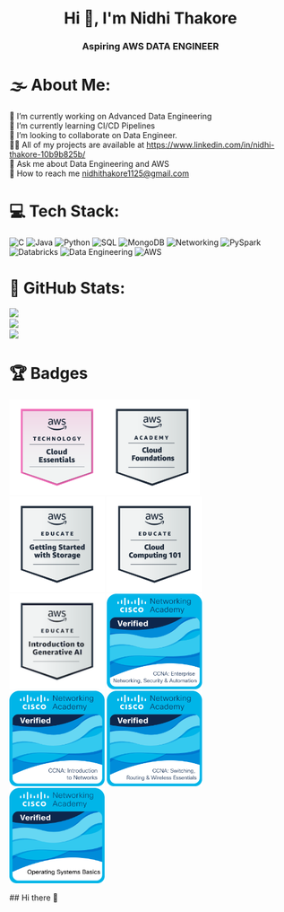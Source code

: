 <h1 align="center">Hi 👋, I'm Nidhi Thakore</h1>
<h3 align="center">Aspiring AWS DATA ENGINEER</h3>

# 🌫 About Me:
💪 I’m currently working on Advanced Data Engineering<br>
🌱 I’m currently learning CI/CD Pipelines<br>
👯 I’m looking to collaborate on Data Engineer.<br>
👨‍💻 All of my projects are available at https://www.linkedin.com/in/nidhi-thakore-10b9b825b/<br>
💬 Ask me about Data Engineering and AWS<br>
📧 How to reach me nidhithakore1125@gmail.com


# 💻 Tech Stack:
![C](https://img.shields.io/badge/c-%2300599C.svg?style=for-the-badge&logo=c&logoColor=white)
![Java](https://img.shields.io/badge/java-%23ED8B00.svg?style=for-the-badge&logo=oracle&logoColor=white)
![Python](https://img.shields.io/badge/python-3670A0?style=for-the-badge&logo=python&logoColor=ffdd54)
![SQL](https://img.shields.io/badge/sql-%2307405e.svg?style=for-the-badge&logo=mysql&logoColor=white)
![MongoDB](https://img.shields.io/badge/MongoDB-%234ea94b.svg?style=for-the-badge&logo=mongodb&logoColor=white)
![Networking](https://img.shields.io/badge/Networking-%23013243.svg?style=for-the-badge&logo=cisco&logoColor=white)
![PySpark](https://img.shields.io/badge/PySpark-%23E25A1C.svg?style=for-the-badge&logo=apache-spark&logoColor=white)
![Databricks](https://img.shields.io/badge/Databricks-%23FF3621.svg?style=for-the-badge&logo=databricks&logoColor=white)
![Data Engineering](https://img.shields.io/badge/Data%20Engineering-%230A66C2.svg?style=for-the-badge&logo=databricks&logoColor=white)
![AWS](https://img.shields.io/badge/AWS-%23FF9900.svg?style=for-the-badge&logo=amazonaws&logoColor=white)




# 🌊 GitHub Stats:
![](https://github-readme-stats.vercel.app/api?username=tech-nidhi&theme=tokyonight&hide_border=true&include_all_commits=true&count_private=true)<br/>
![](https://github-readme-streak-stats.herokuapp.com/?user=tech-nidhi&theme=tokyonight&hide_border=true)<br/>
![](https://github-readme-stats.vercel.app/api/top-langs/?username=tech-nidhi&theme=tokyonight&hide_border=true&include_all_commits=true&count_private=true&layout=compact)


# 🏆 Badges
<img src="aws-knowledge-cloud-essentials.png" alt="My Badge" style="width: 170px; height: auto;"><img src="aws-academy-graduate-aws-academy-cloud-foundations.png" alt="My Badge" style="width: 170px; height: auto;"> <img src="aws-educate-getting-started-with-storage.png" alt="My Badge" style="width: 170px; height: auto;"> <img src="aws-educate-introduction-to-cloud-101.png" alt="My Badge" style="width: 170px; height: auto;"> <img src="aws-educate-introduction-to-generative-ai.png" alt="My Badge" style="width: 170px; height: auto;">  <img src="ccna-enterprise-networking-security-and-automation.png" alt="My Badge" style="width: 170px; height: auto;"> <img src="ccna-introduction-to-networks (1).png" alt="My Badge" style="width: 170px; height: auto;"> <img src="ccna-switching-routing-and-wireless-essentials.1.png" alt="My Badge" style="width: 170px; height: auto;"> <img src="operating-systems-basics.png" alt="My Badge" style="width: 170px; height: auto;">


<!-- Proudly created with GPRM ( https://gprm.itsvg.in ) -->## Hi there 👋

<!--
**tech-nidhi/tech-nidhi** is a ✨ _special_ ✨ repository because its `README.md` (this file) appears on your GitHub profile.

Here are some ideas to get you started:

- 🔭 I’m currently working on ...
- 🌱 I’m currently learning ...
- 👯 I’m looking to collaborate on ...
- 🤔 I’m looking for help with ...
- 💬 Ask me about ...
- 📫 How to reach me: ...
- 😄 Pronouns: ...
- ⚡ Fun fact: ...
-->
